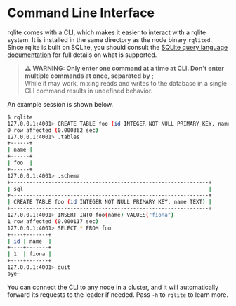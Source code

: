 # Command Line Interface
rqlite comes with a CLI, which makes it easier to interact with a rqlite system. It is installed in the same directory as the node binary `rqlited`. Since rqlite is built on SQLite, you should consult the [SQLite query language documentation](https://www.sqlite.org/lang.html) for full details on what is supported.

> **⚠ WARNING: Only enter one command at a time at CLI. Don't enter multiple commands at once, separated by ;**  
> While it may work, mixing reads and writes to the database in a single CLI command results in undefined behavior.

An example session is shown below.
```sh
$ rqlite 
127.0.0.1:4001> CREATE TABLE foo (id INTEGER NOT NULL PRIMARY KEY, name TEXT)
0 row affected (0.000362 sec)
127.0.0.1:4001> .tables
+------+
| name |
+------+
| foo  |
+------+
127.0.0.1:4001> .schema
+---------------------------------------------------------------+
| sql                                                           |
+---------------------------------------------------------------+
| CREATE TABLE foo (id INTEGER NOT NULL PRIMARY KEY, name TEXT) |
+---------------------------------------------------------------+
127.0.0.1:4001> INSERT INTO foo(name) VALUES("fiona")
1 row affected (0.000117 sec)
127.0.0.1:4001> SELECT * FROM foo
+----+-------+
| id | name  |
+----+-------+
| 1  | fiona |
+----+-------+
127.0.0.1:4001> quit
bye~
```
You can connect the CLI to any node in a cluster, and it will automatically forward its requests to the leader if needed. Pass `-h` to `rqlite` to learn more.
